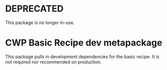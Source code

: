 # DEPRECATED

This package is no longer in-use.

# CWP Basic Recipe dev metapackage

This package pulls in development dependencies for the basic recipe. It is not required nor recommended on production.
